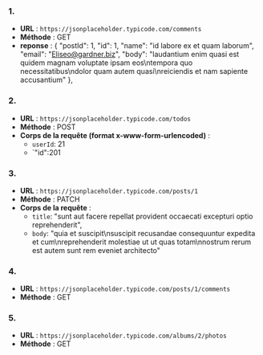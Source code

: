 
### 1. 

- **URL** : `https://jsonplaceholder.typicode.com/comments`
- **Méthode** : GET
- **reponse** :  {
        "postId": 1,
        "id": 1,
        "name": "id labore ex et quam laborum",
        "email": "Eliseo@gardner.biz",
        "body": "laudantium enim quasi est quidem magnam voluptate ipsam eos\ntempora quo necessitatibus\ndolor quam autem quasi\nreiciendis et nam sapiente accusantium"
    },

### 2. 

- **URL** : `https://jsonplaceholder.typicode.com/todos`
- **Méthode** : POST
- **Corps de la requête (format x-www-form-urlencoded)** :
  - `userId`: 21
  - `"id":201

### 3. 

- **URL** : `https://jsonplaceholder.typicode.com/posts/1`
- **Méthode** : PATCH
- **Corps de la requête** :
  - `title`: "sunt aut facere repellat provident occaecati excepturi optio reprehenderit",
  - `body`:  "quia et suscipit\nsuscipit recusandae consequuntur expedita et cum\nreprehenderit molestiae ut ut quas totam\nnostrum rerum est autem sunt rem eveniet architecto"


### 4. 

- **URL** : `https://jsonplaceholder.typicode.com/posts/1/comments`
- **Méthode** : GET


### 5. 

- **URL** : `https://jsonplaceholder.typicode.com/albums/2/photos`
- **Méthode** : GET


